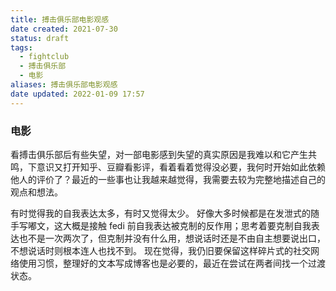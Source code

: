 ```yaml
---
title: 搏击俱乐部电影观感
date created: 2021-07-30
status: draft
tags:
  - fightclub
  - 搏击俱乐部
  - 电影
aliases: 搏击俱乐部电影观感
date updated: 2022-01-09 17:57
---
```


### 电影

看搏击俱乐部后有些失望，对一部电影感到失望的真实原因是我难以和它产生共鸣，下意识又打开知乎、豆瓣看影评，看着看着觉得没必要，我何时开始如此依赖他人的评价了？最近的一些事也让我越来越觉得，我需要去较为完整地描述自己的观点和想法。

有时觉得我的自我表达太多，有时又觉得太少。
好像大多时候都是在发泄式的随手写嘟文，这大概是接触 fedi 前自我表达被克制的反作用；思考着要克制自我表达也不是一次两次了，但克制并没有什么用，想说话时还是不由自主想要说出口，不想说话时则根本连人也找不到。
现在觉得，我仍旧要保留这样碎片式的社交网络使用习惯，整理好的文本写成博客也是必要的，最近在尝试在两者间找一个过渡状态。
